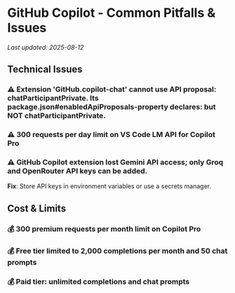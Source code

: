 # GitHub Copilot - Common Pitfalls & Issues

*Last updated: 2025-08-12*

## Technical Issues

### ⚠️ Extension 'GitHub.copilot-chat' cannot use API proposal: chatParticipantPrivate. Its package.json#enabledApiProposals-property declares: but NOT chatParticipantPrivate.

### ⚠️ 300 requests per day limit on VS Code LM API for Copilot Pro

### ⚠️ GitHub Copilot extension lost Gemini API access; only Groq and OpenRouter API keys can be added.
**Fix**: Store API keys in environment variables or use a secrets manager.

## Cost & Limits

### 💰 300 premium requests per month limit on Copilot Pro

### 💰 Free tier limited to 2,000 completions per month and 50 chat prompts

### 💰 Paid tier: unlimited completions and chat prompts

